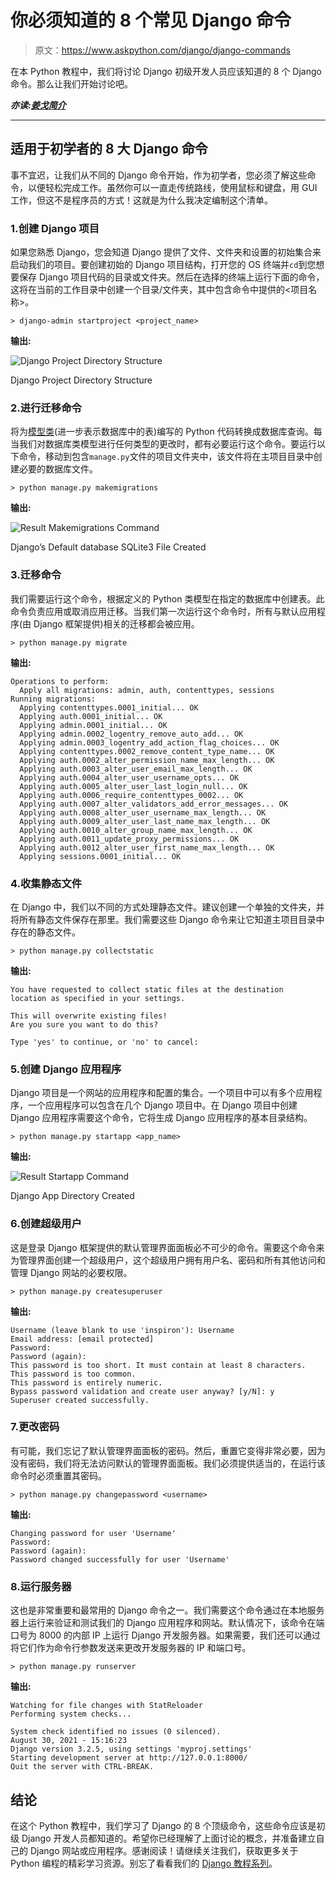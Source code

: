 # 你必须知道的 8 个常见 Django 命令

> 原文：<https://www.askpython.com/django/django-commands>

在本 Python 教程中，我们将讨论 Django 初级开发人员应该知道的 8 个 Django 命令。那么让我们开始讨论吧。

***亦读:[姜戈简介](https://www.askpython.com/django/django-forms)***

* * *

## 适用于初学者的 8 大 Django 命令

事不宜迟，让我们从不同的 Django 命令开始，作为初学者，您必须了解这些命令，以便轻松完成工作。虽然你可以一直走传统路线，使用鼠标和键盘，用 GUI 工作，但这不是程序员的方式！这就是为什么我决定编制这个清单。

### 1.创建 Django 项目

如果您熟悉 Django，您会知道 Django 提供了文件、文件夹和设置的初始集合来启动我们的项目。要创建初始的 Django 项目结构，打开您的 OS 终端并`cd`到您想要保存 Django 项目代码的目录或文件夹。然后在选择的终端上运行下面的命令，这将在当前的工作目录中创建一个目录/文件夹，其中包含命令中提供的<项目名称>。

```
> django-admin startproject <project_name>

```

**输出:**

![Django Project Directory Structure](img/e41f2d65f66bb5d5a068bd9de0926d75.png)

Django Project Directory Structure

### 2.进行迁移命令

将为[模型类](https://www.askpython.com/django/django-models)(进一步表示数据库中的表)编写的 Python 代码转换成数据库查询。每当我们对数据库类模型进行任何类型的更改时，都有必要运行这个命令。要运行以下命令，移动到包含`manage.py`文件的项目文件夹中，该文件将在主项目目录中创建必要的数据库文件。

```
> python manage.py makemigrations

```

**输出:**

![Result Makemigrations Command](img/0cf9c9b5ea24444b0e7000192eed5292.png)

Django’s Default database SQLite3 File Created

### 3.迁移命令

我们需要运行这个命令，根据定义的 Python 类模型在指定的数据库中创建表。此命令负责应用或取消应用迁移。当我们第一次运行这个命令时，所有与默认应用程序(由 Django 框架提供)相关的迁移都会被应用。

```
> python manage.py migrate

```

**输出:**

```
Operations to perform:
  Apply all migrations: admin, auth, contenttypes, sessions
Running migrations:
  Applying contenttypes.0001_initial... OK
  Applying auth.0001_initial... OK
  Applying admin.0001_initial... OK
  Applying admin.0002_logentry_remove_auto_add... OK
  Applying admin.0003_logentry_add_action_flag_choices... OK
  Applying contenttypes.0002_remove_content_type_name... OK
  Applying auth.0002_alter_permission_name_max_length... OK
  Applying auth.0003_alter_user_email_max_length... OK
  Applying auth.0004_alter_user_username_opts... OK
  Applying auth.0005_alter_user_last_login_null... OK
  Applying auth.0006_require_contenttypes_0002... OK
  Applying auth.0007_alter_validators_add_error_messages... OK
  Applying auth.0008_alter_user_username_max_length... OK
  Applying auth.0009_alter_user_last_name_max_length... OK
  Applying auth.0010_alter_group_name_max_length... OK
  Applying auth.0011_update_proxy_permissions... OK
  Applying auth.0012_alter_user_first_name_max_length... OK
  Applying sessions.0001_initial... OK

```

### 4.收集静态文件

在 Django 中，我们以不同的方式处理静态文件。建议创建一个单独的文件夹，并将所有静态文件保存在那里。我们需要这些 Django 命令来让它知道主项目目录中存在的静态文件。

```
> python manage.py collectstatic 

```

**输出:**

```
You have requested to collect static files at the destination
location as specified in your settings.

This will overwrite existing files!
Are you sure you want to do this?

Type 'yes' to continue, or 'no' to cancel:

```

### 5.创建 Django 应用程序

Django 项目是一个网站的应用程序和配置的集合。一个项目中可以有多个应用程序，一个应用程序可以包含在几个 Django 项目中。在 Django 项目中创建 Django 应用程序需要这个命令，它将生成 Django 应用程序的基本目录结构。

```
> python manage.py startapp <app_name>

```

**输出:**

![Result Startapp Command](img/d3e9244b625b4f5ce8cf14517d1f226b.png)

Django App Directory Created

### 6.创建超级用户

这是登录 Django 框架提供的默认管理界面面板必不可少的命令。需要这个命令来为管理界面创建一个超级用户，这个超级用户拥有用户名、密码和所有其他访问和管理 Django 网站的必要权限。

```
> python manage.py createsuperuser

```

**输出:**

```
Username (leave blank to use 'inspiron'): Username
Email address: [email protected]
Password: 
Password (again): 
This password is too short. It must contain at least 8 characters.
This password is too common.
This password is entirely numeric.
Bypass password validation and create user anyway? [y/N]: y
Superuser created successfully.

```

### 7.更改密码

有可能，我们忘记了默认管理界面面板的密码。然后，重置它变得非常必要，因为没有密码，我们将无法访问默认的管理界面面板。我们必须提供适当的<username>，在运行该命令时必须重置其密码。</username>

```
> python manage.py changepassword <username>

```

**输出:**

```
Changing password for user 'Username'
Password: 
Password (again): 
Password changed successfully for user 'Username'

```

### 8.运行服务器

这也是非常重要和最常用的 Django 命令之一。我们需要这个命令通过在本地服务器上运行来验证和测试我们的 Django 应用程序和网站。默认情况下，该命令在端口号为 8000 的内部 IP 上运行 Django 开发服务器。如果需要，我们还可以通过将它们作为命令行参数发送来更改开发服务器的 IP 和端口号。

```
> python manage.py runserver 

```

**输出:**

```
Watching for file changes with StatReloader
Performing system checks...

System check identified no issues (0 silenced).
August 30, 2021 - 15:16:23
Django version 3.2.5, using settings 'myproj.settings'
Starting development server at http://127.0.0.1:8000/
Quit the server with CTRL-BREAK.

```

## 结论

在这个 Python 教程中，我们学习了 Django 的 8 个顶级命令，这些命令应该是初级 Django 开发人员都知道的。希望你已经理解了上面讨论的概念，并准备建立自己的 Django 网站或应用程序。感谢阅读！请继续关注我们，获取更多关于 Python 编程的精彩学习资源。别忘了看看我们的 [Django 教程系列](https://www.askpython.com/django/django-forms)。